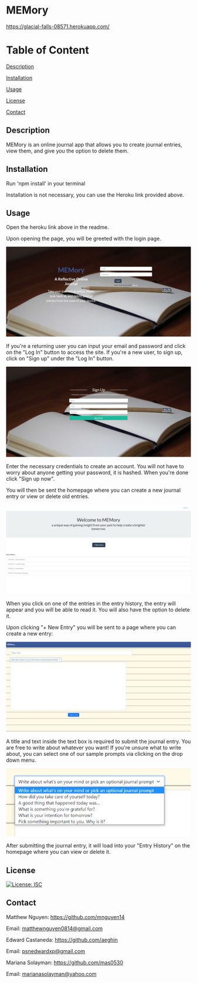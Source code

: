# MEMory

https://glacial-falls-08571.herokuapp.com/

# Table of Content
[Description](#Description)

[Installation](#Installation)

[Usage](#Usage)

[License](#License)

[Contact](#Contact)

## Description
MEMory is an online journal app that allows you to create journal entries, view them, and give you the option to delete them.

## Installation
Run 'npm install' in your terminal

Installation is not necessary, you can use the Heroku link provided above.

## Usage

Open the heroku link above in the readme.

Upon opening the page, you will be greeted with the login page. 

![MEMory log in page](public\images\readmeimg1.jpg)

If you're a returning user you can input your email and password and click on the "Log In" button to access the site. If you're a new user, to sign up, click on "Sign up" under the "Log In" button.

![MEMory sign up page](public\images\readmeimg2.jpg)

Enter the necessary credentials to create an account. You will not have to worry about anyone getting your password, it is hashed. When you're done click "Sign up now". 

You will then be sent the homepage where you can create a new journal entry or view or delete old entries. 

![MEMory homepage](public\images\readmeimg3.png)

When you click on one of the entries in the entry history, the entry will appear and you will be able to read it. You will also have the option to delete it.

Upon clicking "+ New Entry" you will be sent to a page where you can create a new entry:

![MEMory new entry page](public\images\readmeimg4.png)

A title and text inside the text box is required to submit the journal entry. You are free to write about whatever you want! If you're unsure what to write about, you can select one of our sample prompts via clicking on the drop down menu.

![MEMory sample prompts](public\images\readmeimg5.png)

After submitting the journal entry, it will load into your "Entry History" on the homepage where you can view or delete it.

## License
[![License: ISC](https://img.shields.io/badge/License-ISC-yellow.svg)](https://opensource.org/licenses/ISC)

## Contact
Matthew Nguyen:
https://github.com/mnguyen14

Email: matthewnguyen0814@gmail.com


Edward Castaneda:
https://github.com/aeghin

Email: psnedwardxp@gmail.com


Mariana Solayman:
https://github.com/mas0530

Email: marianasolayman@yahoo.com